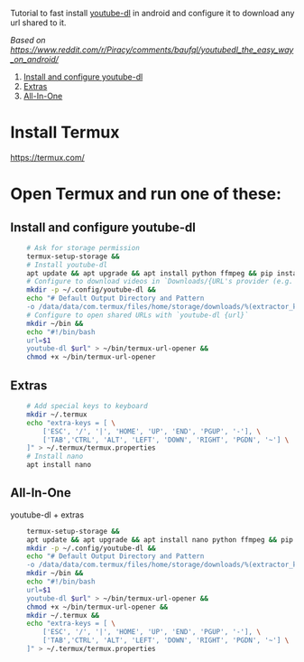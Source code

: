 [//]: # "Ctrl+K,V o Ctrl+Shift+V - Para ver vista previa en VSCode"

Tutorial to fast install [youtube-dl](https://github.com/ytdl-org/youtube-dl/) in android and configure it to download any url shared to it.

*Based on https://www.reddit.com/r/Piracy/comments/baufql/youtubedl_the_easy_way_on_android/*

1. [Install and configure youtube-dl](#Install-and-configure-youtube-dl)
2. [Extras](#Extras)
3. [All-In-One](#All-In-One)

# Install Termux
https://termux.com/

# Open Termux and run one of these:

## Install and configure youtube-dl

```bash
    # Ask for storage permission
    termux-setup-storage &&
    # Install youtube-dl
    apt update && apt upgrade && apt install python ffmpeg && pip install youtube-dl &&
    # Configure to download videos in `Downloads/{URL's provider (e.g. Youtube)}/{uploader}/{filename}
    mkdir -p ~/.config/youtube-dl &&
    echo "# Default Output Directory and Pattern
    -o /data/data/com.termux/files/home/storage/downloads/%(extractor_key)s/%(uploader)s/%(title)s-%(id)s.%(ext)s" > ~/.config/youtube-dl/config &&
    # Configure to open shared URLs with `youtube-dl {url}`
    mkdir ~/bin &&
    echo "#!/bin/bash
    url=$1
    youtube-dl $url" > ~/bin/termux-url-opener &&
    chmod +x ~/bin/termux-url-opener
```

## Extras

```bash
    # Add special keys to keyboard
    mkdir ~/.termux
    echo "extra-keys = [ \
        ['ESC', '/', '|', 'HOME', 'UP', 'END', 'PGUP', '-'], \
        ['TAB','CTRL', 'ALT', 'LEFT', 'DOWN', 'RIGHT', 'PGDN', '~'] \
    ]" > ~/.termux/termux.properties
    # Install nano
    apt install nano
```

## All-In-One

youtube-dl + extras

```bash
    termux-setup-storage &&
    apt update && apt upgrade && apt install nano python ffmpeg && pip install youtube-dl &&
    mkdir -p ~/.config/youtube-dl &&
    echo "# Default Output Directory and Pattern
    -o /data/data/com.termux/files/home/storage/downloads/%(extractor_key)s/%(uploader)s/%(title)s-%(id)s.%(ext)s" > ~/.config/youtube-dl/config &&
    mkdir ~/bin &&
    echo "#!/bin/bash
    url=$1
    youtube-dl $url" > ~/bin/termux-url-opener &&
    chmod +x ~/bin/termux-url-opener &&
    mkdir ~/.termux &&
    echo "extra-keys = [ \
        ['ESC', '/', '|', 'HOME', 'UP', 'END', 'PGUP', '-'], \
        ['TAB','CTRL', 'ALT', 'LEFT', 'DOWN', 'RIGHT', 'PGDN', '~'] \
    ]" > ~/.termux/termux.properties
```
